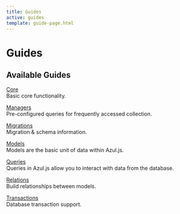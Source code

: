 ```yaml
---
title: Guides
active: guides
template: guide-page.html
---
```


# Guides

## Available Guides

[Core][azul-core]  
Basic core functionality.

[Managers][azul-managers]  
Pre-configured queries for frequently accessed collection.

[Migrations][azul-migrations]  
Migration & schema information.

[Models][azul-models]  
Models are the basic unit of data within Azul.js.

[Queries][azul-queries]  
Queries in Azul.js allow you to interact with data from the database.

[Relations][azul-relations]  
Build relationships between models.

[Transactions][azul-transactions]  
Database transaction support.

[azul-models]: /guides/models/
[azul-core]: /guides/core/
[azul-managers]: /guides/managers/
[azul-migrations]: /guides/migrations/
[azul-queries]: /guides/queries/
[azul-relations]: /guides/relations/
[azul-transactions]: /guides/transactions/
